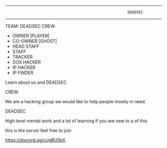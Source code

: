 _________________________________________________________________________________________________________________________________________________________________________________
                                                           DEADSEC
_________________________________________________________________________________________________________________________________________________________________________________
TEAM: DEADSEC
CREW:
  - OWNER |PLAYER|
  - CO-OWNER |GHOST|
  - HEAD STAFF 
  - STAFF
  - TRACKER
  - DOX HACKER
  - IP HACKER
  - IP FINDER
  


Learn about us and DEADSEC

CREW

We are a hacking group we would like to help people mostly in need. 

DEADSEC

High level mental work
and a lot of learning if you are new to a of this


this is the server feel free to join

https://discord.gg/nJgBU5bX










